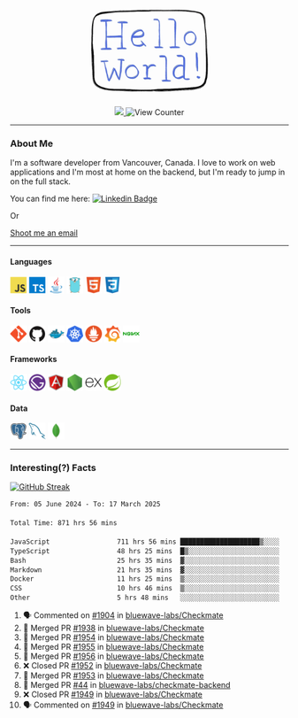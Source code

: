 <div align="center">
    <img src="./img/hello_world.webp" height="200px" width="">
    <div>
        <a href="https://www.linkedin.com/in/ajhollid">
            <img src="https://img.shields.io/badge/LinkedIn-blue"/>
        </a>
        <img src="https://komarev.com/ghpvc/?username=ajhollid&color=yellow" alt="View Counter">
    </div>
</div>

---

### About Me

I'm a software developer from Vancouver, Canada. I love to work on web applications and I'm most at home on the backend, but I'm ready to jump in on the full stack.

You can find me here: [![Linkedin Badge](https://img.shields.io/badge/-ajhollid-blue?style=flat&logo=Linkedin&logoColor=white)](https://www.linkedin.com/in/ajhollid)

Or

[Shoot me an email](mailto:ajhollid@gmail.com)

---

#### Languages

<div>
    <img src="./img/devicons/javascript-original.svg" width=30 height=30 alt="JavaScript">
    <img src="/img/devicons/typescript-original.svg" width=30 height=30 alt="TypeScript">
    <img src="./img/devicons/java-original.svg" width=30 height=30 alt="Java">
    <img src="./img/devicons/go-original.svg" width=30 height=30 alt="Golang">
    <img src="./img/devicons/html5-original.svg" width=30 height=30 alt="HTML 5">
    <img src="./img/devicons/css3-original.svg" width=30 height=30 alt="CSS 3">
</div>

#### Tools

<div>
    <img src="./img/devicons/git-original.svg" width=30 height=30 alt="Git">
    <img src="./img/devicons/github-original.svg" width=30 height=30 alt="Github">
    <img src="./img/devicons/docker-original.svg" width=30 
    height=30 alt="Docker">
    <img src="./img/devicons/kubernetes-original.svg" width=30 height=30 alt="K8">
    <img src="./img/devicons/prometheus-original.svg" width=30 height=30 alt="Prometheus">
    <img src="./img/devicons/grafana-original.svg" width=30 height=30 alt="Grafana">
    <img src="./img/devicons/nginx-original.svg" width=30 height=30 alt="Nginx">
</div>

#### Frameworks

<div>
    <img src="./img/devicons/react-original.svg" width=30 height=30 alt="React">
    <img src="./img/devicons/gatsby-original.svg" width=30 height=30 alt="Gatsby">
    <img src="./img/devicons/angularjs-original.svg" width=30 height=30 alt="AngularJS">
    <img src="./img/devicons/nodejs-original.svg" width=30 height=30 alt="NodeJS">
    <img src="./img/devicons/express-original.svg" width=30 height=30 alt="Express">
    <img src="./img/devicons/spring-original.svg" width=30 height=30 alt="Spring">
</div>

#### Data

<div>
    <img src="./img/devicons/postgresql-original.svg" width=30 height=30 alt="Postgresql">
    <img src="./img/devicons/mysql-original.svg" width=30 height=30 alt="Mysql">
    <img src="./img/devicons/mongodb-original.svg" width=30 height=30 alt="MongoDB">
</div>

---

### Interesting(?) Facts

[![GitHub Streak](http://github-readme-streak-stats.herokuapp.com?user=ajhollid)](https://git.io/streak-stats)

 <!--START_SECTION:waka-->

```txt
From: 05 June 2024 - To: 17 March 2025

Total Time: 871 hrs 56 mins

JavaScript                 711 hrs 56 mins ████████████████████▒░░░░   81.11 %
TypeScript                 48 hrs 25 mins  █▒░░░░░░░░░░░░░░░░░░░░░░░   05.52 %
Bash                       25 hrs 35 mins  ▓░░░░░░░░░░░░░░░░░░░░░░░░   02.92 %
Markdown                   21 hrs 35 mins  ▓░░░░░░░░░░░░░░░░░░░░░░░░   02.46 %
Docker                     11 hrs 25 mins  ▒░░░░░░░░░░░░░░░░░░░░░░░░   01.30 %
CSS                        10 hrs 46 mins  ▒░░░░░░░░░░░░░░░░░░░░░░░░   01.23 %
Other                      5 hrs 48 mins   ░░░░░░░░░░░░░░░░░░░░░░░░░   00.66 %
```

<!--END_SECTION:waka-->


<!--START_SECTION:activity-->
1. 🗣 Commented on [#1904](https://github.com/bluewave-labs/Checkmate/pull/1904#issuecomment-2733961248) in [bluewave-labs/Checkmate](https://github.com/bluewave-labs/Checkmate)
2. 🎉 Merged PR [#1938](https://github.com/bluewave-labs/Checkmate/pull/1938) in [bluewave-labs/Checkmate](https://github.com/bluewave-labs/Checkmate)
3. 🎉 Merged PR [#1954](https://github.com/bluewave-labs/Checkmate/pull/1954) in [bluewave-labs/Checkmate](https://github.com/bluewave-labs/Checkmate)
4. 🎉 Merged PR [#1955](https://github.com/bluewave-labs/Checkmate/pull/1955) in [bluewave-labs/Checkmate](https://github.com/bluewave-labs/Checkmate)
5. 🎉 Merged PR [#1956](https://github.com/bluewave-labs/Checkmate/pull/1956) in [bluewave-labs/Checkmate](https://github.com/bluewave-labs/Checkmate)
6. ❌ Closed PR [#1952](https://github.com/bluewave-labs/Checkmate/pull/1952) in [bluewave-labs/Checkmate](https://github.com/bluewave-labs/Checkmate)
7. 🎉 Merged PR [#1953](https://github.com/bluewave-labs/Checkmate/pull/1953) in [bluewave-labs/Checkmate](https://github.com/bluewave-labs/Checkmate)
8. 🎉 Merged PR [#44](https://github.com/bluewave-labs/checkmate-backend/pull/44) in [bluewave-labs/checkmate-backend](https://github.com/bluewave-labs/checkmate-backend)
9. ❌ Closed PR [#1949](https://github.com/bluewave-labs/Checkmate/pull/1949) in [bluewave-labs/Checkmate](https://github.com/bluewave-labs/Checkmate)
10. 🗣 Commented on [#1949](https://github.com/bluewave-labs/Checkmate/pull/1949#issuecomment-2731035910) in [bluewave-labs/Checkmate](https://github.com/bluewave-labs/Checkmate)
<!--END_SECTION:activity-->
